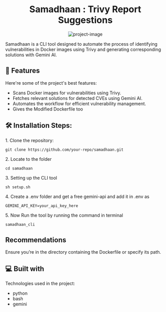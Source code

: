 <h1 align="center" id="title">Samadhaan : Trivy Report Suggestions</h1>

<p align="center"><img src="https://socialify.git.ci/the-one-rvs/samadhaan/image?language=1&amp;owner=1&amp;name=1&amp;stargazers=1&amp;theme=Light" alt="project-image"></p>

<p id="description">Samadhaan is a CLI tool designed to automate the process of identifying vulnerabilities in Docker images using Trivy and generating corresponding solutions with Gemini AI.</p>

  
  
<h2>🧐 Features</h2>

Here're some of the project's best features:

*   Scans Docker images for vulnerabilities using Trivy.
*   Fetches relevant solutions for detected CVEs using Gemini AI.
*   Automates the workflow for efficient vulnerability management.
*   Gives the Modified Dockerfile too

<h2>🛠️ Installation Steps:</h2>

<p>1. Clone the repository:</p>

```
git clone https://github.com/your-repo/samadhaan.git 
```

<p>2. Locate to the folder</p>

```
cd samadhaan
```

<p>3. Setting up the CLI tool</p>

```
sh setup.sh
```

<p>4. Create a .env folder and get a free gemini-api and add it in .env as</p>

```
GEMINI_API_KEY=your_api_key_here
```

<p>5. Now Run the tool by running the command in terminal</p>

```
samadhaan_cli
```

<h2> Recommendations </h2>
<p2>Ensure you’re in the directory containing the Dockerfile or specify its path.</p2>


  
<h2>💻 Built with</h2>

Technologies used in the project:

*   python
*   bash
*   gemini
